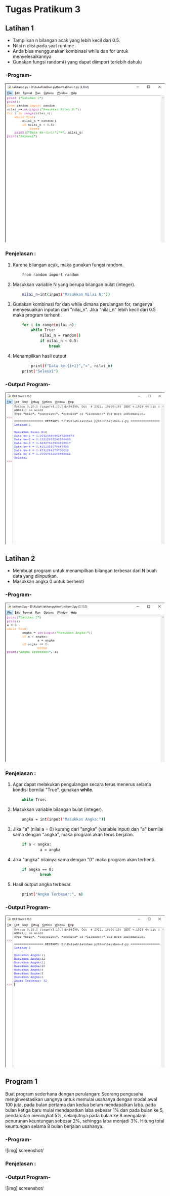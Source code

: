 # Tugas Pratikum 3

<h2>Latihan 1</h2>

<ul type=’disc’>
    <li>Tampilkan n bilangan acak yang lebih kecil dari 0.5.</li>
    <li>Nilai n diisi pada saat runtime</li>
    <li>Anda bisa menggunakan kombinasi while dan for untuk menyelesaikannya</li>
    <li>Gunakan fungsi random() yang dapat diimport terlebih dahulu</li>
</ul>

<h3>-Program-</h3>

![Gambar 1](screenshot/1.png)

<h3>Penjelasan :</h3>

1. Karena bilangan acak, maka gunakan fungsi random.
    ```bash
		from random import random
	```

2. Masukkan variable N yang berupa bilangan bulat (integer).
	
    ```bash
		nilai_n=int(input("Masukkan Nilai N:"))
	```
3. Gunakan kombinasi for dan while dimana perulangan for, rangenya menyesuaikan inputan dari "nilai_n". Jika "nilai_n" lebih kecil dari 0.5 maka program terhenti.
	
    ```bash
		for i in range(nilai_n):
    		while True:
       			nilai_n = random()
       			if nilai_n < 0.5:
           			break
	```
4. Menampilkan hasil output
	```bash
		    print(f"Data ke-{i+1}","=", nilai_n)
        print("Selesai")	
	```
<h3>-Output Program-</h3>

![Gambar 2](screenshot/2.png)

<h2>Latihan 2</h2>

<ul type=’disc’>
    <li>Membuat program untuk menampilkan bilangan terbesar dari N buah data yang diinputkan.</li>
    <li>Masukkan angka 0 untuk berhenti</li>
</ul>

<h3>-Program-</h3>

![Gambar 3](screenshot/2-1.png)

<h3>Penjelasan :</h3>

1. Agar dapat melakukan pengulangan secara terus menerus selama kondisi bernilai "True", gunakan <b>while</b>.

    ```bash
        while True:
    ```

2. Masukkan variable bilangan bulat (integer).

    ```bash
        angka = int(input("Masukkan Angka:"))
    ```

3. Jika "a" (nilai a = 0) kurang dari "angka" (variable input) dan "a" bernilai sama dengan "angka", maka program akan terus berjalan. 

    ```bash
        if a < angka:
                a = angka
    ```
4. Jika "angka" nilainya sama dengan "0" maka program akan terhenti.

    ```bash
        if angka == 0:
                break
    ```
5. Hasil output angka terbesar.

    ```bash
        print("Angka Terbesar:", a)
    ```

<h3>-Output Program-</h3>

![Gambar 4](screenshot/2-2.png)

<h2>Program 1</h2>

<p>Buat program sederhana dengan perulangan: 
Seorang pengusaha menginvestasikan uangnya untuk memulai usahanya dengan
modal awal 100 juta, pada bulan pertama dan kedua belum mendapatkan laba. pada
bulan ketiga baru mulai mendapatkan laba sebesar 1% dan pada bulan ke 5,
pendapatan meningkat 5%, selanjutnya pada bulan ke 8 mengalami penurunan
keuntungan sebesar 2%, sehingga laba menjadi 3%. Hitung total keuntungan selama 8
bulan berjalan usahanya.</p>

<h3>-Program-</h3>

![img] screenshot/

<h3>Penjelasan :</h3>

<h3>-Output Program-</h3>

![img] screenshot/
